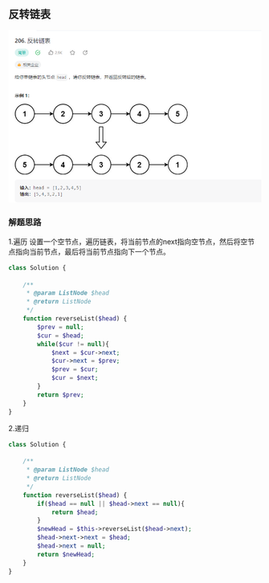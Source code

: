 ## 反转链表

![img.png](../images/18.png)

### 解题思路

1.遍历
设置一个空节点，遍历链表，将当前节点的next指向空节点，然后将空节点指向当前节点，最后将当前节点指向下一个节点。

```php
class Solution {

    /**
     * @param ListNode $head
     * @return ListNode
     */
    function reverseList($head) {
        $prev = null;
        $cur = $head;
        while($cur != null){
            $next = $cur->next;
            $cur->next = $prev;
            $prev = $cur;
            $cur = $next;
        }
        return $prev;
    }
}
```

2.递归

```php
class Solution {

    /**
     * @param ListNode $head
     * @return ListNode
     */
    function reverseList($head) {
        if($head == null || $head->next == null){
            return $head;
        }
        $newHead = $this->reverseList($head->next);
        $head->next->next = $head;
        $head->next = null;
        return $newHead;
    }
}
```
